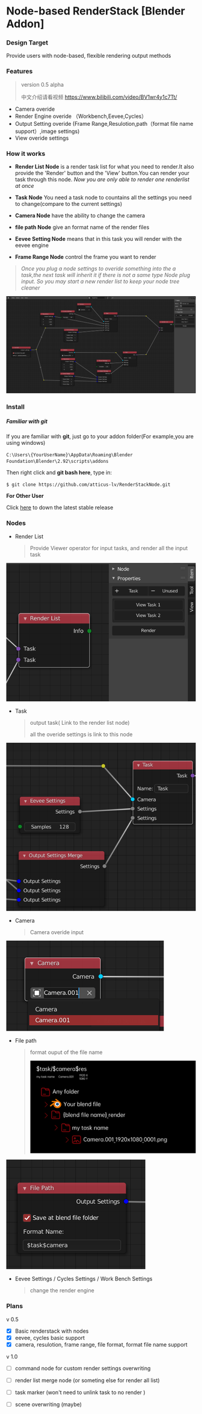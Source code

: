 # Node-based RenderStack [Blender Addon]

### **Design Target**

Provide users with node-based, flexible rendering output methods

### Features

> version 0.5 alpha
>
> 中文介绍请看视频 https://www.bilibili.com/video/BV1wr4y1c7Tt/

+ Camera overide
+ Render Engine overide （Workbench,Eevee,Cycles）
+ Output Setting overide  (Frame Range,Resulotion,path（format file name support）,image settings)
+ View overide settings



### How it works

 + **Render List Node** is a render task list for what you need to render.It also  provide the 'Render' button and the 'View' button.You can render your task through this node. *Now you are only able to render one renderlist at once*

 + **Task Node** You need a task node to countains all the settings you need to change(compare to the current settings)
 + **Camera Node** have the ability to change the camera
 + **file path Node** give an format name of the render files
 + **Eevee Setting Node** means that in this task you will render with the eevee engine
 + **Frame Range Node** control the frame you want to render

> *Once you plug a node settings to overide something into the a task,the next task will inherit it if there is not a same type Node plug input. So you may start a new render list to keep your node tree cleaner*

![img1](img/img1.png)



### Install

##### Familiar with **git**

If you are familiar with **git**, just go to your addon folder(For example,you are using windows)

`C:\Users\{YourUserName}\AppData\Roaming\Blender Foundation\Blender\2.92\scripts\addons`

Then right click and **git bash here**, type in:

`$ git clone https://github.com/atticus-lv/RenderStackNode.git`

**For Other User**

Click [here](https://github.com/atticus-lv/RenderStackNode/releases/tag/alpha) to down the latest stable release



### Nodes

+ Render List 

	> Provide Viewer operator for input tasks, and render all the input task

![image-20201130131530141](img/image-20201130131530141.png)

+ Task

    > output task( Link to the render list node)
    >
    > all the overide settings is link to this node 

![image-20201130131850636](img/image-20201130131850636.png)

+ Camera 

	> Camera overide input

![image-20201130133131141](img/image-20201130133131141.png)

+ File path

    > format ouput of the file name 
    >
    > <img src="img/image-20201130133526636.png" alt="image-20201130133526636" style="zoom: 50%;" />

<img src="img/image-20201130133157140.png" alt="image-20201130133157140"  />

+ Eevee Settings / Cycles Settings / Work Bench Settings

    >  change the render engine



### Plans

v 0.5

+ [x]   Basic renderstack with nodes 
+ [x] eevee, cycles basic support 
+ [x]  camera, resulotion, frame range, file format, format file name support

v 1.0

+ [ ]  command node for custom render settings overwriting
+ [ ]  render list merge node (or someting else for render all list)
+ [ ]  task marker (won't need to unlink task to no render )
+ [ ]  scene overwriting (maybe)

